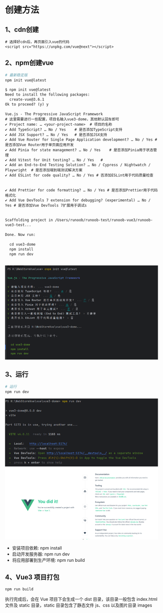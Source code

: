 <h1>创建方法</h1>

## 1、cdn创建
```vue
# 选择好cdn后，再页面引入vue的代码
<script src="https://unpkg.com/vue@next"></script>
```

## 2、npm创建vue

```sh
# 最新稳定版
npm init vue@latest
```

```vue
$ npm init vue@latest
Need to install the following packages:
  create-vue@3.6.1
Ok to proceed? (y) y

Vue.js - The Progressive JavaScript Framework
# 这里需要进行一些配置，项目名输入vue3-dome，其他默认回车即可
✔ Project name: … <your-project-name>  # 项目的名称
✔ Add TypeScript? … No / Yes	# 是否添加TypeScript支持
✔ Add JSX Support? … No / Yes	# 是否添加JSX支持
✔ Add Vue Router for Single Page Application development? … No / Yes # 是否添加Vue Router用于单页面应用开发
✔ Add Pinia for state management? … No / Yes	# 是否添加Pinia用于状态管理
✔ Add Vitest for Unit testing? … No / Yes	# 
✔ Add an End-to-End Testing Solution? … No / Cypress / Nightwatch / Playwright	# 是否添加端到端测试解决方案
✔ Add ESLint for code quality? … No / Yes # 否添加ESLint用于代码质量检查


✔ Add Prettier for code formatting? … No / Yes # 是否添加Prettier用于代码格式化
✔ Add Vue DevTools 7 extension for debugging? (experimental) … No / Yes # 是否添加Vue DevTools 7扩展用于调试s


Scaffolding project in /Users/runoob/runoob-test/runoob-vue3/runoob-vue3-test...

Done. Now run:

  cd vue3-dome
  npm install
  npm run dev


```
![image-20240521222339167](/public/assets/vue3/01.png)


## 3、运行
```sh
# 运行
npm run dev
```
![image-20240521222339167](/public/assets/vue3/02.png)
![image-20240521222339167](/public/assets/vue3/03.png)



- 安装项目依赖: npm install
- 启动开发服务器: npm run dev
- 将应用部署到生产环境: npm run build

## 4、Vue3 项目打包

```sh
npm run build
```
执行完成后，会在 Vue 项目下会生成一个 dist 目录，该目录一般包含 index.html 文件及 static 目录，static 目录包含了静态文件 js、css 以及图片目录 images